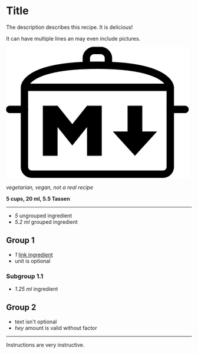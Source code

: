 # Title

The description describes this recipe. It is delicious!

It can have multiple lines an may even include pictures.

<img src="../logo/recipemd-mark.svg" />

*vegetarian, vegan, not a real recipe*

**5 cups, 20 ml, 5.5 Tassen**

---

- *5* ungrouped ingredient
- *5.2 ml* grouped ingredient

## Group 1

- *1* [link ingredient](./ingredients.md)
- unit is optional

### Subgroup 1.1

- *1.25 ml* ingredient

## Group 2

- text isn't optional
- *hey* amount is valid without factor

---

Instructions are very instructive.